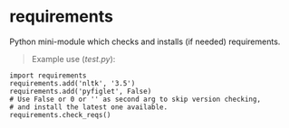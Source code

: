 # requirements
Python mini-module which checks and installs (if needed) requirements.

> Example use (_test.py_):
 
```
import requirements
requirements.add('nltk', '3.5')
requirements.add('pyfiglet', False) 
# Use False or 0 or '' as second arg to skip version checking,
# and install the latest one available. 
requirements.check_reqs()
```
